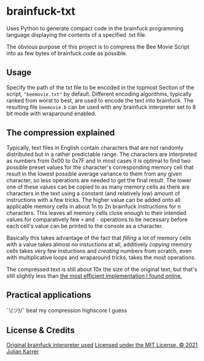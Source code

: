 # brainfuck-txt
Uses Python to generate compact code in the brainfuck programming language displaying the contents of a specified .txt file.

The obvious purpose of this project is to compress the Bee Movie Script into as few bytes of brainfuck code as possible.

## Usage
Specify the path of the txt file to be encoded in the topmost Section of the script, `"beemovie.txt"` by default.
Different encoding algorithms, typically ranked from worst to best, are used to encode the text into brainfuck. The resulting file `beemovie.b` can be used with any brainfuck interpreter set to 8 bit mode with wraparound enabled.

## The compression explained
Typically, text files in English contain characters that are not randomly distributed but in a rather predictable range. The characters are interpreted as numbers from 0x00 to 0x7F and in most cases it is optimal to find two possible preset values for the character's corresponding memory cell that result in the lowest possible average variance to them from any given character, so less operations are needed to get the final result.
The lower one of these values can be copied to as many memory cells as there are characters in the text using a constant (and relatively low) amount of instructions with a few tricks.
The higher value can be added onto all applicable memory cells in about 1n to 2n brainfuck instructions for n characters.
This leaves all memory cells close enough to their intended values for comparatively few `+` and `-` operations to be necessary before each cell's value can be printed to the console as a character.

Basically this takes advantage of the fact that *filling* a lot of memory cells with a value takes almost no instuctions at all, additively *copying* memory cells takes very few instuctions and *creating* numbers from scratch, even with multiplicative loops and wraparound tricks, takes the most operations.

The compressed text is still about 10x the size of the original text, but that's still slightly less than [the most efficient implementation I found online.](https://copy.sh/brainfuck/text.html)

## Practical applications
¯\\_(ツ)_/¯
beat my compression highscore I guess

## License & Credits
[Original brainfuck interpreter used](https://github.com/pocmo/Python-Brainfuck)
[Licensed under the MIT License, © 2021 Julian Karrer](https://opensource.org/licenses/MIT)
